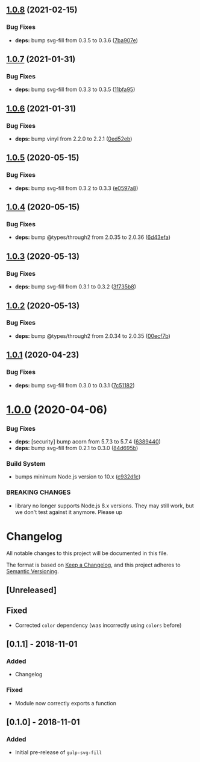 ## [1.0.8](https://github.com/c1rrus/gulp-svg-fill/compare/v1.0.7...v1.0.8) (2021-02-15)


### Bug Fixes

* **deps:** bump svg-fill from 0.3.5 to 0.3.6 ([7ba907e](https://github.com/c1rrus/gulp-svg-fill/commit/7ba907ee0f95c989be99f27def9c1685e05ee4e7))

## [1.0.7](https://github.com/c1rrus/gulp-svg-fill/compare/v1.0.6...v1.0.7) (2021-01-31)


### Bug Fixes

* **deps:** bump svg-fill from 0.3.3 to 0.3.5 ([11bfa95](https://github.com/c1rrus/gulp-svg-fill/commit/11bfa95c8beb41cc5c277c3bc35a06fdb4a4e45e))

## [1.0.6](https://github.com/c1rrus/gulp-svg-fill/compare/v1.0.5...v1.0.6) (2021-01-31)


### Bug Fixes

* **deps:** bump vinyl from 2.2.0 to 2.2.1 ([0ed52eb](https://github.com/c1rrus/gulp-svg-fill/commit/0ed52ebb9615273d65f9ae83b9f7a1a95e1a7465))

## [1.0.5](https://github.com/c1rrus/gulp-svg-fill/compare/v1.0.4...v1.0.5) (2020-05-15)


### Bug Fixes

* **deps:** bump svg-fill from 0.3.2 to 0.3.3 ([e0597a8](https://github.com/c1rrus/gulp-svg-fill/commit/e0597a8c6d9b38e436592785285310d3d52e987d))

## [1.0.4](https://github.com/c1rrus/gulp-svg-fill/compare/v1.0.3...v1.0.4) (2020-05-15)


### Bug Fixes

* **deps:** bump @types/through2 from 2.0.35 to 2.0.36 ([6d43efa](https://github.com/c1rrus/gulp-svg-fill/commit/6d43efac751f26e2d9fb0392fe81c03982979217))

## [1.0.3](https://github.com/c1rrus/gulp-svg-fill/compare/v1.0.2...v1.0.3) (2020-05-13)


### Bug Fixes

* **deps:** bump svg-fill from 0.3.1 to 0.3.2 ([3f735b8](https://github.com/c1rrus/gulp-svg-fill/commit/3f735b89aa58d885495fd15af59e9e2b0310ae4b))

## [1.0.2](https://github.com/c1rrus/gulp-svg-fill/compare/v1.0.1...v1.0.2) (2020-05-13)


### Bug Fixes

* **deps:** bump @types/through2 from 2.0.34 to 2.0.35 ([00ecf7b](https://github.com/c1rrus/gulp-svg-fill/commit/00ecf7be66996a36c2104bdfaa7194b3315716b3))

## [1.0.1](https://github.com/c1rrus/gulp-svg-fill/compare/v1.0.0...v1.0.1) (2020-04-23)


### Bug Fixes

* **deps:** bump svg-fill from 0.3.0 to 0.3.1 ([7c51182](https://github.com/c1rrus/gulp-svg-fill/commit/7c5118238080f378bb1b4e83f1dab662db1163e2))

# [1.0.0](https://github.com/c1rrus/gulp-svg-fill/compare/v0.2.0...v1.0.0) (2020-04-06)


### Bug Fixes

* **deps:** [security] bump acorn from 5.7.3 to 5.7.4 ([6389440](https://github.com/c1rrus/gulp-svg-fill/commit/638944028870f6707f1f7ff6b74494b0901ac6f9))
* **deps:** bump svg-fill from 0.2.1 to 0.3.0 ([84d695b](https://github.com/c1rrus/gulp-svg-fill/commit/84d695b6e5c76f676c614d084c699a4d658ff388))


### Build System

* bumps minimum Node.js version to 10.x ([c932d1c](https://github.com/c1rrus/gulp-svg-fill/commit/c932d1cc62a3aa9a09695cd51a9753375b70e14c))


### BREAKING CHANGES

* library no longer supports Node.js 8.x versions. They may still work, but we don't
test against it anymore. Please up

# Changelog
All notable changes to this project will be documented in this file.

The format is based on [Keep a Changelog](https://keepachangelog.com/en/1.0.0/),
and this project adheres to [Semantic Versioning](https://semver.org/spec/v2.0.0.html).

## [Unreleased]
## Fixed
- Corrected `color` dependency (was incorrectly using `colors` before)

## [0.1.1] - 2018-11-01
### Added
- Changelog

### Fixed
- Module now correctly exports a function

## [0.1.0] - 2018-11-01
### Added
- Initial pre-release of `gulp-svg-fill`
